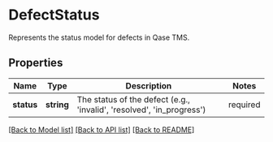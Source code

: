 # DefectStatus

Represents the status model for defects in Qase TMS.

## Properties

Name | Type | Description | Notes
------------ | ------------- | ------------- | -------------
**status** | **string** | The status of the defect (e.g., 'invalid', 'resolved', 'in_progress') | required

[[Back to Model list]](../README.md#documentation-for-models) [[Back to API list]](../README.md#documentation-for-api-endpoints) [[Back to README]](../README.md)
